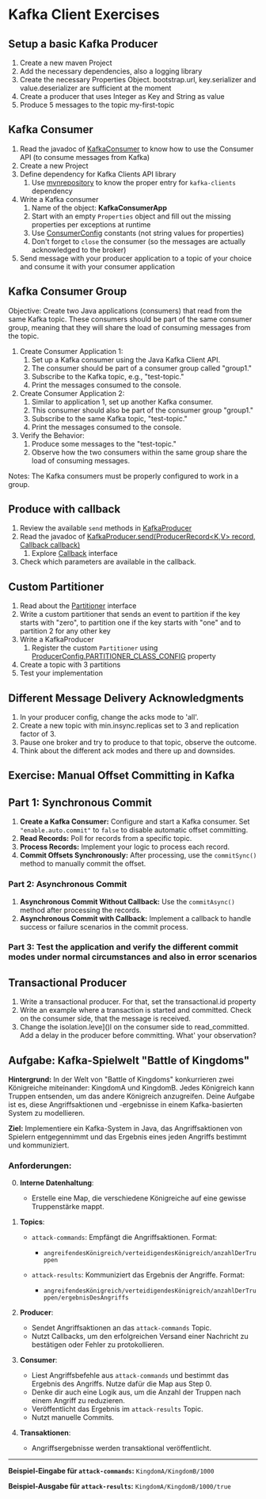 # Kafka Client Exercises

## Setup a basic Kafka Producer
1. Create a new maven Project
2. Add the necessary dependencies, also a logging library
3. Create the necessary Properties Object. bootstrap.url, key.serializer and value.deserializer are sufficient at the moment
4. Create a producer that uses Integer as Key and String as value
5. Produce 5 messages to the topic my-first-topic

## Kafka Consumer
1. Read the javadoc of [KafkaConsumer](http://kafka.apache.org/20/javadoc/org/apache/kafka/clients/consumer/KafkaConsumer.html) to know how to use the Consumer API (to consume messages from Kafka)
2. Create a new Project
3. Define dependency for Kafka Clients API library
   1. Use [mvnrepository](https://mvnrepository.com/artifact/org.apache.kafka/kafka-clients/2.0.0) to know the proper entry for `kafka-clients` dependency
4. Write a Kafka consumer
   1. Name of the object: **KafkaConsumerApp**
   2. Start with an empty `Properties` object and fill out the missing properties per exceptions at runtime
   3. Use [ConsumerConfig](https://kafka.apache.org/20/javadoc/org/apache/kafka/clients/consumer/ConsumerConfig.html) constants (not string values for properties)
   4. Don't forget to `close` the consumer (so the messages are actually acknowledged to the broker)
5. Send message with your producer application to a topic of your choice and consume it with your consumer application

## Kafka Consumer Group
Objective:
Create two Java applications (consumers) that read from the same Kafka topic. These consumers should be part of the same consumer group, meaning that they will share the load of consuming messages from the topic. 
1. Create Consumer Application 1:
   1. Set up a Kafka consumer using the Java Kafka Client API.
   2. The consumer should be part of a consumer group called "group1."
   3. Subscribe to the Kafka topic, e.g., "test-topic."
   4. Print the messages consumed to the console.
2. Create Consumer Application 2:
   1. Similar to application 1, set up another Kafka consumer.
   2. This consumer should also be part of the consumer group "group1."
   3. Subscribe to the same Kafka topic, "test-topic."
   4. Print the messages consumed to the console.
3. Verify the Behavior:
   1. Produce some messages to the "test-topic."
   2. Observe how the two consumers within the same group share the load of consuming messages.

Notes:
The Kafka consumers must be properly configured to work in a group.


## Produce with callback
1. Review the available `send` methods in [KafkaProducer](https://kafka.apache.org/20/javadoc/org/apache/kafka/clients/producer/KafkaProducer.html)
2. Read the javadoc of [KafkaProducer.send​(ProducerRecord<K,V> record, Callback callback)](https://kafka.apache.org/20/javadoc/org/apache/kafka/clients/producer/KafkaProducer.html#send-org.apache.kafka.clients.producer.ProducerRecord-org.apache.kafka.clients.producer.Callback-)
   1. Explore [Callback](https://kafka.apache.org/20/javadoc/org/apache/kafka/clients/producer/Callback.html) interface
3. Check which parameters are available in the callback.

## Custom Partitioner
1. Read about the [Partitioner](https://kafka.apache.org/20/javadoc/org/apache/kafka/clients/producer/Partitioner.html) interface
2. Write a custom partitioner that sends an event to partition if the key starts with "zero", to partition one if the key starts with "one" and to partition 2 for any other key
3. Write a KafkaProducer
   1. Register the custom `Partitioner` using [ProducerConfig.PARTITIONER_CLASS_CONFIG](https://kafka.apache.org/20/javadoc/org/apache/kafka/clients/producer/ProducerConfig.html#PARTITIONER_CLASS_CONFIG) property
3. Create a topic with 3 partitions
4. Test your implementation



## Different Message Delivery Acknowledgments
1. In your producer config, change the acks mode to 'all'.
2. Create a new topic with min.insync.replicas set to 3 and replication factor of 3.
3. Pause one broker and try to produce to that topic, observe the outcome.
4. Think about the different ack modes and there up and downsides.

## Exercise: Manual Offset Committing in Kafka

## Part 1: Synchronous Commit

1. **Create a Kafka Consumer:** Configure and start a Kafka consumer. Set `"enable.auto.commit"` to `false` to disable automatic offset committing.
2. **Read Records:** Poll for records from a specific topic.
3. **Process Records:** Implement your logic to process each record.
4. **Commit Offsets Synchronously:** After processing, use the `commitSync()` method to manually commit the offset.

### Part 2: Asynchronous Commit

1. **Asynchronous Commit Without Callback:** Use the `commitAsync()` method after processing the records.
2. **Asynchronous Commit with Callback:** Implement a callback to handle success or failure scenarios in the commit process.

### Part 3: Test the application and verify the different commit modes under normal circumstances and also in error scenarios

 ## Transactional Producer
1. Write a transactional producer. For that, set the transactional.id property
2. Write an example where a transaction is started and committed. Check on the consumer side, that the message is received.
3. Change the isolation.leve]()l on the consumer side to read_committed. Add a delay in the producer before committing. What' your observation?


## Aufgabe: Kafka-Spielwelt "Battle of Kingdoms"

**Hintergrund:**
In der Welt von "Battle of Kingdoms" konkurrieren zwei Königreiche miteinander: KingdomA und KingdomB. Jedes Königreich kann Truppen entsenden, um das andere Königreich anzugreifen. Deine Aufgabe ist es, diese Angriffsaktionen und -ergebnisse in einem Kafka-basierten System zu modellieren.

**Ziel:**
Implementiere ein Kafka-System in Java, das Angriffsaktionen von Spielern entgegennimmt und das Ergebnis eines jeden Angriffs bestimmt und kommuniziert.

### Anforderungen:

0. **Interne Datenhaltung**:
   - Erstelle eine Map, die verschiedene Königreiche auf eine gewisse Truppenstärke mappt.

1. **Topics**:
   - `attack-commands`: Empfängt die Angriffsaktionen. Format:
      - `angreifendesKönigreich/verteidigendesKönigreich/anzahlDerTruppen`

   - `attack-results`: Kommuniziert das Ergebnis der Angriffe. Format:
      - `angreifendesKönigreich/verteidigendesKönigreich/anzahlDerTruppen/ergebnisDesAngriffs`

2. **Producer**:
   - Sendet Angriffsaktionen an das `attack-commands` Topic.
   - Nutzt Callbacks, um den erfolgreichen Versand einer Nachricht zu bestätigen oder Fehler zu protokollieren.

3. **Consumer**:
   - Liest Angriffsbefehle aus `attack-commands` und bestimmt das Ergebnis des Angriffs. Nutze dafür die Map aus Step 0.
   - Denke dir auch eine Logik aus, um die Anzahl der Truppen nach einem Angriff zu reduzieren.
   - Veröffentlicht das Ergebnis im `attack-results` Topic.
   - Nutzt manuelle Commits.

4. **Transaktionen**:
   - Angriffsergebnisse werden transaktional veröffentlicht.

---

**Beispiel-Eingabe für `attack-commands`:**
`KingdomA/KingdomB/1000`

**Beispiel-Ausgabe für `attack-results`:**
`KingdomA/KingdomB/1000/true`